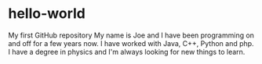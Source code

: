 # hello-world
My first GitHub repository
My name is Joe and I have been programming on and off for a few years now. I have worked with Java, C++, Python and php. I have a degree in physics and I'm always looking for new things to learn.
